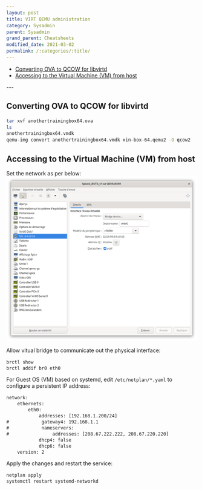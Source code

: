 ```yaml
---
layout: post
title: VIRT QEMU administration
category: Sysadmin
parent: Sysadmin
grand_parent: Cheatsheets  
modified_date: 2021-03-02
permalink: /:categories/:title/
---
```


<!-- vscode-markdown-toc -->
* [Converting OVA to QCOW for libvirtd](#ConvertingOVAtoQCOWforlibvirtd)
* [ Accessing to the Virtual Machine (VM) from host](#AccessingtotheVirtualMachineVMfromhost)

<!-- vscode-markdown-toc-config
	numbering=false
	autoSave=true
	/vscode-markdown-toc-config -->
<!-- /vscode-markdown-toc -->---

## <a name='ConvertingOVAtoQCOWforlibvirtd'></a>Converting OVA to QCOW for libvirtd

```sh
tar xvf anothertrainingbox64.ova
ls
anothertrainingbox64.vmdk
qemu-img convert anothertrainingbox64.vmdk xin-box-64.qemu2 -O qcow2
```

## <a name='AccessingtotheVirtualMachineVMfromhost'></a> Accessing to the Virtual Machine (VM) from host

Set the network as per below:
![.](/assets/images/qemu-vm-network-settings.png)

Allow vitual bridge to communicate out the physical interface:
```
brctl show
brctl addif br0 eth0
```

For Guest OS (VM) based on systemd, edit ```/etc/netplan/*.yaml``` to configure a persistent IP address:
```
network:
    ethernets:
        eth0:
            addresses: [192.168.1.200/24]
#            gateway4: 192.168.1.1
#            nameservers:
#                addresses: [208.67.222.222, 208.67.220.220]
            dhcp4: false
            dhcp6: false
    version: 2
```

Apply the changes and restart the service:
```
netplan apply
systemctl restart systemd-networkd
```


